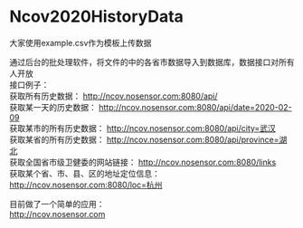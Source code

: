 # Ncov2020HistoryData
大家使用example.csv作为模板上传数据<br>

通过后台的批处理软件，将文件的中的各省市数据导入到数据库，数据接口对所有人开放<br>
接口例子：<br>
获取所有历史数据：
http://ncov.nosensor.com:8080/api/<br>
获取某一天的历史数据：
http://ncov.nosensor.com:8080/api/date=2020-02-09<br>
获取某市的所有历史数据：
http://ncov.nosensor.com:8080/api/city=武汉<br>
获取某省的所有历史数据：
http://ncov.nosensor.com:8080/api/province=湖北<br>
获取全国省市级卫健委的网站链接：
http://ncov.nosensor.com:8080/links<br>
获取某个省、市、县、区的地址定位信息：
http://ncov.nosensor.com:8080/loc=杭州

目前做了一个简单的应用：<br>
http://ncov.nosensor.com